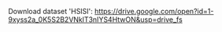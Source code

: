 Download dataset 'HSISI':
https://drive.google.com/open?id=1-9xyss2a_0K5S2B2VNklT3nIYS4HtwON&usp=drive_fs
